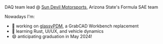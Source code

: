 DAQ team lead @ [Sun Devil Motorsports](https://fsae.engineering.asu.edu/), Arizona State's Formula SAE team

Nowadays I'm:
- 🔭 working on [glassyPDM](https://github.com/joshtenorio/glassypdm-client), a GrabCAD Workbench replacement
- 🌱 learning Rust, UI/UX, and vehicle dynamics
- 😄 anticipating graduation in May 2024!
<!--
**joshtenorio/joshtenorio** is a ✨ _special_ ✨ repository because its `README.md` (this file) appears on your GitHub profile.

Here are some ideas to get you started:

- 🔭 I’m currently working on ...
- 🌱 I’m currently learning ...
- 👯 I’m looking to collaborate on ...
- 🤔 I’m looking for help with ...
- 💬 Ask me about ...
- 📫 How to reach me: ...
- 😄 Pronouns: ...
- ⚡ Fun fact: ...
-->
